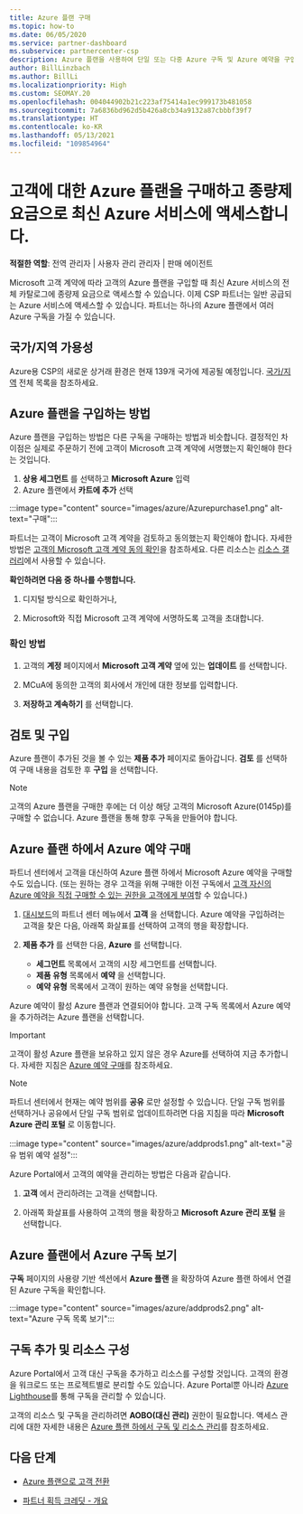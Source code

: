 ```yaml
---
title: Azure 플랜 구매
ms.topic: how-to
ms.date: 06/05/2020
ms.service: partner-dashboard
ms.subservice: partnercenter-csp
description: Azure 플랜을 사용하여 단일 또는 다중 Azure 구독 및 Azure 예약을 구입하고, 리소스를 구성하고, 구독을 보거나 추가하는 방법에 대해 알아보세요.
author: BillLinzbach
ms.author: BillLi
ms.localizationpriority: High
ms.custom: SEOMAY.20
ms.openlocfilehash: 004044902b21c223af75414a1ec999173b481058
ms.sourcegitcommit: 7a6836bd962d5b426a8cb34a9132a87cbbbf39f7
ms.translationtype: HT
ms.contentlocale: ko-KR
ms.lasthandoff: 05/13/2021
ms.locfileid: "109854964"
---
```

# <a name="purchase-the-azure-plan-for-customers--access-the-latest-azure-services-at-pay-as-you-go-rates"></a>고객에 대한 Azure 플랜을 구매하고 종량제 요금으로 최신 Azure 서비스에 액세스합니다.

**적절한 역할**: 전역 관리자 | 사용자 관리 관리자 | 판매 에이전트

Microsoft 고객 계약에 따라 고객의 Azure 플랜을 구입할 때 최신 Azure 서비스의 전체 카탈로그에 종량제 요금으로 액세스할 수 있습니다. 이제 CSP 파트너는 일반 공급되는 Azure 서비스에 액세스할 수 있습니다. 파트너는 하나의 Azure 플랜에서 여러 Azure 구독을 가질 수 있습니다. 

## <a name="countryregion-availability"></a>국가/지역 가용성

Azure용 CSP의 새로운 상거래 환경은 현재 139개 국가에 제공될 예정입니다. [국가/지역](https://query.prod.cms.rt.microsoft.com/cms/api/am/binary/RE3QN0x) 전체 목록을 참조하세요. 

## <a name="how-to-purchase-azure-plan"></a>Azure 플랜을 구입하는 방법

Azure 플랜을 구입하는 방법은 다른 구독을 구매하는 방법과 비슷합니다. 결정적인 차이점은 실제로 주문하기 전에 고객이 Microsoft 고객 계약에 서명했는지 확인해야 한다는 것입니다.

1. **상용 세그먼트** 를 선택하고 **Microsoft Azure** 입력 
2. Azure 플랜에서 **카트에 추가** 선택

:::image type="content" source="images/azure/Azurepurchase1.png" alt-text="구매":::

파트너는 고객이 Microsoft 고객 계약을 검토하고 동의했는지 확인해야 합니다. 자세한 방법은 [고객의 Microsoft 고객 계약 동의 확인](confirm-customer-agreement.md)을 참조하세요. 다른 리소스는 [리소스 갤러리](https://partner.microsoft.com/resources/collection/Microsoft-Customer-Agreement-in-the-CSP-program#/)에서 사용할 수 있습니다.

**확인하려면 다음 중 하나를 수행합니다.** 

1. 디지털 방식으로 확인하거나,

2. Microsoft와 직접 Microsoft 고객 계약에 서명하도록 고객을 초대합니다. 

### <a name="to-confirm"></a>확인 방법 

1. 고객의 **계정** 페이지에서 **Microsoft 고객 계약** 옆에 있는 **업데이트** 를 선택합니다.  

2. MCuA에 동의한 고객의 회사에서 개인에 대한 정보를 입력합니다.

3. **저장하고 계속하기** 를 선택합니다.  

## <a name="review-and-buy"></a>검토 및 구입

Azure 플랜이 추가된 것을 볼 수 있는 **제품 추가** 페이지로 돌아갑니다. **검토** 를 선택하여 구매 내용을 검토한 후 **구입** 을 선택합니다. 

>[!Note]
>고객의 Azure 플랜을 구매한 후에는 더 이상 해당 고객의 Microsoft Azure(0145p)를 구매할 수 없습니다. Azure 플랜을 통해 향후 구독을 만들어야 합니다.

## <a name="purchase-azure-reservations-under-the-azure-plan"></a>Azure 플랜 하에서 Azure 예약 구매 
  
파트너 센터에서 고객을 대신하여 Azure 플랜 하에서 Microsoft Azure 예약을 구매할 수도 있습니다. (또는 원하는 경우 고객을 위해 구매한 이전 구독에서 [고객 자신의 Azure 예약을 직접 구매할 수 있는 권한을 고객에게 부여](give-customers-permission.md)할 수 있습니다.)

1. [대시보드](https://partner.microsoft.com/dashboard/)의 파트너 센터 메뉴에서 **고객** 을 선택합니다. Azure 예약을 구입하려는 고객을 찾은 다음, 아래쪽 화살표를 선택하여 고객의 행을 확장합니다.

2. **제품 추가** 를 선택한 다음, **Azure** 를 선택합니다. 

   - **세그먼트** 목록에서 고객의 시장 세그먼트를 선택합니다.
   - **제품 유형** 목록에서 **예약** 을 선택합니다.
   - **예약 유형** 목록에서 고객이 원하는 예약 유형을 선택합니다.

Azure 예약이 활성 Azure 플랜과 연결되어야 합니다. 고객 구독 목록에서 Azure 예약을 추가하려는 Azure 플랜을 선택합니다. 

>[!Important] 
>고객이 활성 Azure 플랜을 보유하고 있지 않은 경우 Azure를 선택하여 지금 추가합니다. 자세한 지침은 [Azure 예약 구매](azure-reservations-buying.md#purchase-azure-reservations)를 참조하세요.

>[!Note]
>파트너 센터에서 현재는 예약 범위를 **공유** 로만 설정할 수 있습니다. 단일 구독 범위를 선택하거나 공유에서 단일 구독 범위로 업데이트하려면 다음 지침을 따라 **Microsoft Azure 관리 포털** 로 이동합니다. 

:::image type="content" source="images/azure/addprods1.png" alt-text="공유 범위 예약 설정":::

Azure Portal에서 고객의 예약을 관리하는 방법은 다음과 같습니다. 

1. **고객** 에서 관리하려는 고객을 선택합니다. 

2. 아래쪽 화살표를 사용하여 고객의 행을 확장하고 **Microsoft Azure 관리 포털** 을 선택합니다.  
 
## <a name="view-azure-subscriptions-under-the-azure-plan"></a>Azure 플랜에서 Azure 구독 보기

**구독** 페이지의 사용량 기반 섹션에서 **Azure 플랜** 을 확장하여 Azure 플랜 하에서 연결된 Azure 구독을 확인합니다.

:::image type="content" source="images/azure/addprods2.png" alt-text="Azure 구독 목록 보기"::: 


## <a name="add-subscriptions-and-configure-resources"></a>구독 추가 및 리소스 구성

Azure Portal에서 고객 대신 구독을 추가하고 리소스를 구성할 것입니다. 고객의 환경을 워크로드 또는 프로젝트별로 분리할 수도 있습니다. Azure Portal뿐 아니라 [Azure Lighthouse](https://azure.microsoft.com/services/azure-lighthouse/)를 통해 구독을 관리할 수 있습니다. 

고객의 리소스 및 구독을 관리하려면 **AOBO(대신 관리)** 권한이 필요합니다. 액세스 관리에 대한 자세한 내용은 [Azure 플랜 하에서 구독 및 리소스 관리](azure-plan-manage.md)를 참조하세요.

## <a name="next-steps"></a>다음 단계

- [Azure 플랜으로 고객 전환](azure-plan-transition.md)

- [파트너 획득 크레딧 - 개요](partner-earned-credit.md)

